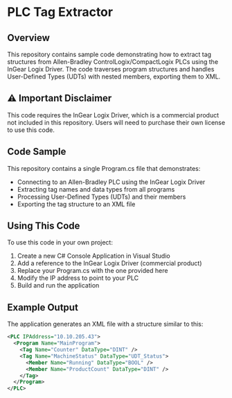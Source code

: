 # PLC Tag Extractor

## Overview
This repository contains sample code demonstrating how to extract tag structures from Allen-Bradley ControlLogix/CompactLogix PLCs using the InGear Logix Driver. The code traverses program structures and handles User-Defined Types (UDTs) with nested members, exporting them to XML.

## ⚠️ Important Disclaimer
This code requires the InGear Logix Driver, which is a commercial product not included in this repository. Users will need to purchase their own license to use this code.

## Code Sample
This repository contains a single Program.cs file that demonstrates:
- Connecting to an Allen-Bradley PLC using the InGear Logix Driver
- Extracting tag names and data types from all programs
- Processing User-Defined Types (UDTs) and their members
- Exporting the tag structure to an XML file

## Using This Code
To use this code in your own project:

1. Create a new C# Console Application in Visual Studio
2. Add a reference to the InGear Logix Driver (commercial product)
3. Replace your Program.cs with the one provided here
4. Modify the IP address to point to your PLC
5. Build and run the application

## Example Output
The application generates an XML file with a structure similar to this:
```xml
<PLC IPAddress="10.10.205.43">
  <Program Name="MainProgram">
    <Tag Name="Counter" DataType="DINT" />
    <Tag Name="MachineStatus" DataType="UDT_Status">
      <Member Name="Running" DataType="BOOL" />
      <Member Name="ProductCount" DataType="DINT" />
    </Tag>
  </Program>
</PLC>
